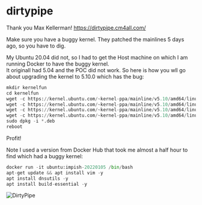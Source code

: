 # dirtypipe

Thank you Max Kellerman!  https://dirtypipe.cm4all.com/  

Make sure you have a buggy kernel.  They patched the mainlines 5 days ago, so you have to dig.  

My Ubuntu 20.04 did not, so I had to get the Host machine on which I am running Docker to have the buggy kernel.  
It originall had 5.04 and the POC did not work. So here is how you wll go about upgrading the kernel to 5.10.0 which has the bug:  

```py
mkdir kernelfun  
cd kernelfun  
wget -c https://kernel.ubuntu.com/~kernel-ppa/mainline/v5.10/amd64/linux-headers-5.10.0-051000_5.10.0-051000.202012132330_all.deb  
wget -c https://kernel.ubuntu.com/~kernel-ppa/mainline/v5.10/amd64/linux-headers-5.10.0-051000-generic_5.10.0-051000.202012132330_amd64.deb  
wget -c https://kernel.ubuntu.com/~kernel-ppa/mainline/v5.10/amd64/linux-image-unsigned-5.10.0-051000-generic_5.10.0-051000.202012132330_amd64.deb  
wget -c https://kernel.ubuntu.com/~kernel-ppa/mainline/v5.10/amd64/linux-modules-5.10.0-051000-generic_5.10.0-051000.202012132330_amd64.deb  
sudo dpkg -i *.deb  
reboot  
```

Profit!  

Note I used a version from Docker Hub that took me almost a half hour to find which had a buggy kernel:  

```py
docker run -it ubuntu:impish-20220105 /bin/bash  
apt-get update && apt install vim -y  
apt install dnsutils -y
apt install build-essential -y
```

![DirtyPipe](https://user-images.githubusercontent.com/4404271/157334089-2122780b-b5c4-4f98-bd5c-bd93b7ce5155.gif)
